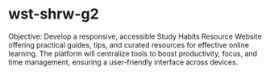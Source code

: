 # wst-shrw-g2
Objective: Develop a responsive, accessible Study Habits Resource Website offering practical guides, tips, and curated resources for effective online learning. The platform will centralize tools to boost productivity, focus, and time management, ensuring a user-friendly interface across devices.
